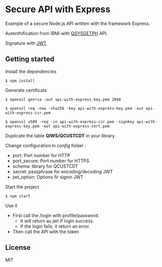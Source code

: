 Secure API with Express
===

Example of a secure Node.js API written with the framework Express.

Autenthification from IBMi with [QSYSGETPH](https://www.ibm.com/support/knowledgecenter/ssw_ibm_i_73/apis/QSYGETPH.htm) API.

Signature with [JWT](https://jwt.io/).



Getting started
---

Install the dependencies
```
$ npm install
```
Generate certificats
```
$ openssl genrsa -out api-with-express-key.pem 2048
```
```
$ openssl req -new -sha256 -key api-with-express-key.pem -out api-with-express-csr.pem
```
```
$ openssl x509 -req -in api-with-express-csr.pem -signkey api-with-express-key.pem -out api-with-express-cert.pem
```

Duplicate the table **QIWS/QCUSTCDT** in your library.

Change configuration in *config* folder :
- port: Port number for HTTP
- port_secure: Port number for HTTPS
- schema: library for QCUSTCDT
- secret: passphrase for encoding/decoding JWT
- jwt_option: Options fir signin JWT

Start the project
```
$ npm start 
```

Use it
- First call the /login with profile/password. 
  - It will return au jwt if login success.
  - If the login fails, it return an error.
- Then call the API with the token 


License
---

MIT
